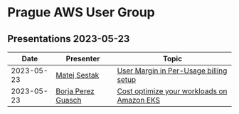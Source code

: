 # Prague AWS User Group

## Presentations 2023-05-23

| Date       | Presenter                                                             | Topic                                                                                                                      |
|------------|-----------------------------------------------------------------------|----------------------------------------------------------------------------------------------------------------------------|
| 2023-05-23 | [Matej Sestak](https://www.linkedin.com/in/sestakmatej/)              | [User Margin in Per-Usage billing setup](2023-05-23-Matej_Sestak-Margin_computation_in_usage_base_billing.pdf)             |
| 2023-05-23 | [Borja Perez Guasch](https://www.linkedin.com/in/borja-perez-guasch/) | [Cost optimize your workloads on Amazon EKS](2023-05-23-Borja_Perez_Guasch-Cost_optimize_your_workloads_on_Amazon_EKS.pdf) |
